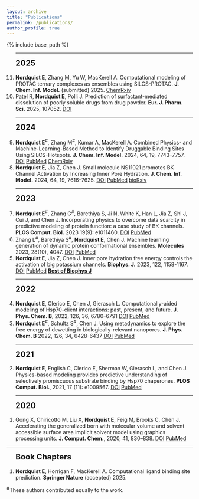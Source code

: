 ```yaml
---
layout: archive
title: "Publications"
permalink: /publications/
author_profile: true
---
```


{% include base_path %}


<!--- reverse ordered list in html, not an 'easy' way to do this in markdown without another package -->
<!---<br> --->
<ol reversed>

<!--<h2 style='margin-top:0'>Peer-reviewed Articles</h2>-->

<hr>
<h2 style='margin-top:0'>2025</h2>

<li>
<b>Nordquist E</b>, Zhang M, Yu W, MacKerell A. Computational modeling of PROTAC ternary complexes as ensembles using SILCS-PROTAC. <b>J. Chem. Inf. Model.</b> (submitted) 2025. 
<a href="https://doi.org/10.26434/chemrxiv-2025-jk9sn">ChemRxiv</a>
</li>


<li>
Patel R, <b>Nordquist E</b>, Polli J. Prediction of surfactant-mediated dissolution of poorly soluble drugs from drug powder. <b>Eur. J. Pharm. Sci.</b> 2025, 107052.
<a href="https://doi.org/10.1016/j.ejps.2025.107052">DOI</a>
<!-- <a href="x">x</a> -->
</li>

<hr>
<h2 style='margin-top:0'>2024</h2>

<li>
<b>Nordquist E</b><sup>#</sup>, Zhang M<sup>#</sup>, Kumar A, MacKerell A. Combined Physics- and Machine-Learning-Based Method to Identify Druggable Binding Sites Using SILCS-Hotspots. <b>J. Chem. Inf. Model.</b> 2024, 64, 19, 7743–7757. 
<a href="https://doi.org/10.1021/acs.jcim.4c01189">DOI</a>
<a href="https://pubmed.ncbi.nlm.nih.gov/39283165/">PubMed</a>
<a href="https://doi.org/10.26434/chemrxiv-2024-hrqq9-v2">ChemRxiv</a>
</li>

<li>
<b>Nordquist E</b>, Jia Z, Chen J. Small molecule NS11021 promotes BK Channel Activation by Increasing Inner Pore Hydration. <b>J. Chem. Inf. Model.</b> 2024, 64, 19, 7616–7625.  
<a href="https://doi.org/10.1021/acs.jcim.4c01012">DOI</a>
<a href="https://pubmed.ncbi.nlm.nih.gov/39264311/">PubMed</a>
<a href="https://doi.org/10.1101/2024.06.03.597166">bioRxiv</a>
</li>

<hr>
<h2 style='margin-top:0'>2023</h2>

<li>
<b>Nordquist E</b><sup>#</sup>, Zhang G<sup>#</sup>, Barethiya S, Ji N, White K, Han L, Jia Z, Shi J, Cui J, and Chen J. Incorporating physics to overcome data scarcity in predictive modeling of protein function: a case study of BK channels. <b>PLOS Comput. Biol.</b> 2023 19(9): e1011460. 
<a href="https://doi.org/10.1371/journal.pcbi.1011460">DOI</a>
<a href="https://pubmed.ncbi.nlm.nih.gov/37713443/">PubMed</a>
</li>

<li>
Zhang L<sup>#</sup>, Barethiya S<sup>#</sup>, <b>Nordquist E</b>, Chen J. Machine learning generation of dynamic protein conformational ensembles. <b>Molecules</b> 2023, 28(10), 4047.  
<a href="https://doi.org/10.3390/molecules28104047">DOI</a>
<a href="https://pubmed.ncbi.nlm.nih.gov/37241789/">PubMed</a>
</li>

<li>
<b>Nordquist E</b>, Jia Z, Chen J. Inner pore hydration free energy controls the activation of big potassium channels. <b>Biophys. J.</b> 2023, 122, 1158-1167.
<a href="https://doi.org/10.1016/j.bpj.2023.02.005">DOI</a> 
<a href="https://pubmed.ncbi.nlm.nih.gov/36774534/">PubMed</a>
<a href="https://info.cell.com/best-of-biophysical-journal-2023"><b>Best of Biophys J</b></a>
</li>

<hr>
<h2 style='margin-top:0'>2022</h2>

<li>
<b>Nordquist E</b>, Clerico E, Chen J, Gierasch L. Computationally-aided modeling of Hsp70-client interactions: past, present, and future. <b>J. Phys. Chem. B</b>, 2022, 126, 36, 6780–6791 
<a href="https://doi.org/10.1021/acs.jpcb.2c03806">DOI</a>
<a href="https://pubmed.ncbi.nlm.nih.gov/36040440/">PubMed</a>
</li>

<li>
<b>Nordquist E</b><sup>#</sup>, Schultz S<sup>#</sup>, Chen J. Using metadynamics to explore the free energy of dewetting in biologically-relevant nanopores. <b>J. Phys. Chem. B</b> 2022, 126, 34, 6428-6437 
<a href="https://doi.org/10.1021/acs.jpcb.2c04157">DOI</a>
<a href="https://pubmed.ncbi.nlm.nih.gov/35998613/">PubMed</a>
</li>

<hr>
<h2 style='margin-top:0'>2021</h2>
<li>
<b>Nordquist E</b>, English C, Clerico E, Sherman W, Gierasch L, and Chen J. Physics-based modeling provides predictive understanding of selectively promiscuous substrate binding by Hsp70 chaperones. <b>PLOS Comput. Biol.</b>, 2021, 17 (11): e1009567. 
<a href="https://doi.org/10.1371/journal.pcbi.1009567">DOI</a>
<a href="https://pubmed.ncbi.nlm.nih.gov/34735438/">PubMed</a>
</li>
<hr>
<h2 style='margin-top:0'>2020</h2>
<li>
Gong X, Chiricotto M, Liu X, <b>Nordquist E</b>, Feig M, Brooks C, Chen J. Accelerating the generalized born with molecular volume and solvent accessible surface area implicit solvent model using graphics processing units. <b>J. Comput. Chem.</b>, 2020, 41, 830–838. 
<a href="https://doi.org/10.1002/jcc.26133">DOI</a>
<a href="https://pubmed.ncbi.nlm.nih.gov/31875339/">PubMed</a>
</li>
</ol>

<hr>
<ol>
<h2 style='margin-top:0'>Book Chapters</h2>
<li><b>Nordquist E</b>, Horrigan F, MacKerell A. Computational ligand binding site prediction. <b>Springer Nature</b> (accepted) 2025.</li>
</ol>


<sup>#</sup>These authors contributed equally to the work.
